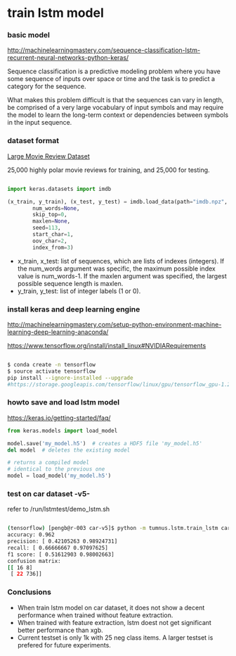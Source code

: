 train lstm model
======================

### basic model

http://machinelearningmastery.com/sequence-classification-lstm-recurrent-neural-networks-python-keras/

Sequence classification is a predictive modeling problem where you have some sequence of inputs over space or time and the task is to predict a category for the sequence.

What makes this problem difficult is that the sequences can vary in length, be comprised of a very large vocabulary of input symbols and may require the model to learn the long-term context or dependencies between symbols in the input sequence.

### dataset format

[Large Movie Review Dataset](http://ai.stanford.edu/~amaas/data/sentiment/)

25,000 highly polar movie reviews for training, and 25,000 for testing.

```py

import keras.datasets import imdb

(x_train, y_train), (x_test, y_test) = imdb.load_data(path="imdb.npz",
        num_words=None,
        skip_top=0,
        maxlen=None,
        seed=113,
        start_char=1,
        oov_char=2,
        index_from=3)
```

- x_train, x_test: list of sequences, which are lists of indexes (integers). If the num_words argument was specific, the maximum possible index value is num_words-1. If the maxlen argument was specified, the largest possible sequence length is maxlen.
- y_train, y_test: list of integer labels (1 or 0).

### install keras and deep learning engine

http://machinelearningmastery.com/setup-python-environment-machine-learning-deep-learning-anaconda/

https://www.tensorflow.org/install/install_linux#NVIDIARequirements

```sh

$ conda create -n tensorflow
$ source activate tensorflow
pip install --ignore-installed --upgrade
#https://storage.googleapis.com/tensorflow/linux/gpu/tensorflow_gpu-1.2.1-cp27-none-linux_x86_64.whl

```

### howto save and load lstm model

https://keras.io/getting-started/faq/

```py
from keras.models import load_model

model.save('my_model.h5')  # creates a HDF5 file 'my_model.h5'
del model  # deletes the existing model

# returns a compiled model
# identical to the previous one
model = load_model('my_model.h5')
```

### test on car dataset -v5-

refer to /run/lstmtest/demo_lstm.sh

```sh

(tensorflow) [pengb@r-003 car-v5]$ python -m tumnus.lstm.train_lstm car-v5-raw-test1k.npz
accuracy: 0.962
precision: [ 0.42105263 0.98924731]
recall: [ 0.66666667 0.97097625]
f1 score: [ 0.51612903 0.98002663]
confusion matrix:
[[ 16 8]
 [ 22 736]]

```

### Conclusions 

* When train lstm model on car dataset, it does not show a decent performance when trained without feature extraction. 
* When trained with feature extraction, lstm doest not get significant better performance than xgb.
* Current testset is only 1k with 25 neg class items. A larger testset is prefered for future experiments.






